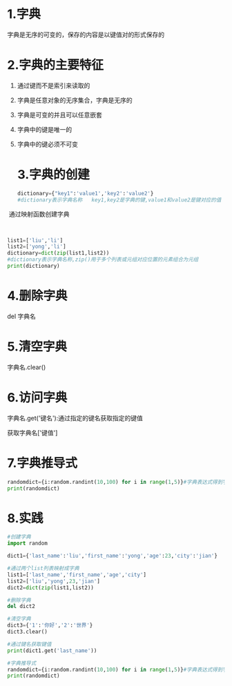 # 1.字典

字典是无序的可变的，保存的内容是以键值对的形式保存的

# 2.字典的主要特征

1. 通过键而不是索引来读取的

2. 字典是任意对象的无序集合，字典是无序的

3. 字典是可变的并且可以任意嵌套

4. 字典中的键是唯一的

5. 字典中的键必须不可变

   # 3.字典的创建

   ```python
   dictionary={"key1":'value1','key2':'value2'}
   #dictionary表示字典名称   key1,key2是字典的键,value1和value2是键对应的值
   ```

​         通过映射函数创建字典

​         

```python
list1=['liu','li']
list2=['yong','li']
dictionary=dict(zip(list1,list2))
#dictionary表示字典名称,zip()用于多个列表或元组对应位置的元素组合为元组
print(dictionary)
```

# 4.删除字典

del  字典名

# 5.清空字典

字典名.clear()

# 6.访问字典

字典名.get('键名'):通过指定的键名获取指定的键值

获取字典名['键值']

# 7.字典推导式

```python
randomdict={i:random.randint(10,100) for i in range(1,5)}#字典表达式得到字典
print(randomdict)
```

# 8.实践

```python
#创建字典
import random

dict1={'last_name':'liu','first_name':'yong','age':23,'city':'jian'}

#通过两个list列表映射成字典
list1=['last_name','first_name','age','city']
list2=['liu','yong',23,'jian']
dict2=dict(zip(list1,list2))

#删除字典
del dict2

#清空字典
dict3={'1':'你好','2':'世界'}
dict3.clear()

#通过键名获取键值
print(dict1.get('last_name'))

#字典推导式
randomdict={i:random.randint(10,100) for i in range(1,5)}#字典表达式得到字典
print(randomdict)
```